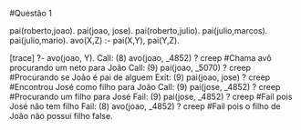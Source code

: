 #Questão 1

pai(roberto,joao).
pai(joao, jose).
pai(roberto,julio).
pai(julio,marcos).
pai(julio,mario).
avo(X,Z) :- pai(X,Y), pai(Y,Z).


[trace]  ?- avo(joao, Y).
   Call: (8) avo(joao, _4852) ? creep  #Chama avô procurando um neto para João
   Call: (9) pai(joao, _5070) ? creep  #Procurando se João é pai de alguem
   Exit: (9) pai(joao, jose) ? creep   #Encontrou José como filho para João
   Call: (9) pai(jose, _4852) ? creep  #Procurando um filho para José
   Fail: (9) pai(jose, _4852) ? creep  #Fail pois José não tem filho
   Fail: (8) avo(joao, _4852) ? creep  #Fail pois o filho de João não possui filho
false.